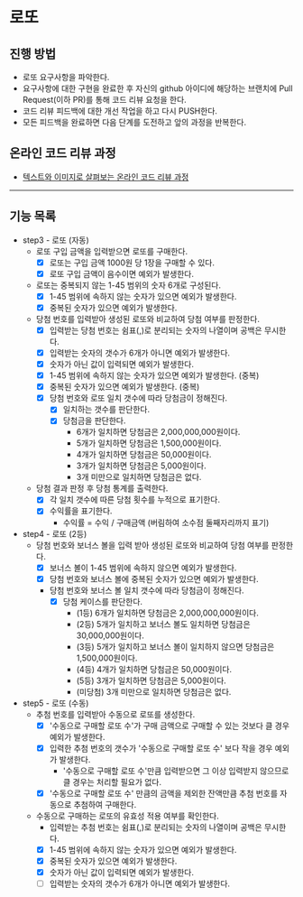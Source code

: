 # 로또
## 진행 방법
* 로또 요구사항을 파악한다.
* 요구사항에 대한 구현을 완료한 후 자신의 github 아이디에 해당하는 브랜치에 Pull Request(이하 PR)를 통해 코드 리뷰 요청을 한다.
* 코드 리뷰 피드백에 대한 개선 작업을 하고 다시 PUSH한다.
* 모든 피드백을 완료하면 다음 단계를 도전하고 앞의 과정을 반복한다.

## 온라인 코드 리뷰 과정
* [텍스트와 이미지로 살펴보는 온라인 코드 리뷰 과정](https://github.com/next-step/nextstep-docs/tree/master/codereview)

---

## 기능 목록
* step3 - 로또 (자동)
  * 로또 구입 금액을 입력받으면 로또를 구매한다.
    * [x] 로또는 구입 금액 1000원 당 1장을 구매할 수 있다.
    * [x] 로또 구입 금액이 음수이면 예외가 발생한다.
  * 로또는 중복되지 않는 1-45 범위의 숫자 6개로 구성된다.
    * [x] 1-45 범위에 속하지 않는 숫자가 있으면 예외가 발생한다.
    * [x] 중복된 숫자가 있으면 예외가 발생한다.
  * 당첨 번호를 입력받아 생성된 로또와 비교하여 당첨 여부를 판정한다.
    * [x] 입력받는 당첨 번호는 쉼표(,)로 분리되는 숫자의 나열이며 공백은 무시한다.
    * [x] 입력받는 숫자의 갯수가 6개가 아니면 예외가 발생한다.
    * [x] 숫자가 아닌 값이 입력되면 예외가 발생한다.
    * [x] 1-45 범위에 속하지 않는 숫자가 있으면 예외가 발생한다. (중복)
    * [x] 중복된 숫자가 있으면 예외가 발생한다. (중복)
    * [x] 당첨 번호와 로또 일치 갯수에 따라 당첨금이 정해진다.
      * [x] 일치하는 갯수를 판단한다.
      * [x] 당첨금을 판단한다.
        * 6개가 일치하면 당첨금은 2,000,000,000원이다.
        * 5개가 일치하면 당첨금은 1,500,000원이다.
        * 4개가 일치하면 당첨금은 50,000원이다.
        * 3개가 일치하면 당첨금은 5,000원이다.
        * 3개 미만으로 일치하면 당첨금은 없다.
  * 당첨 결과 판정 후 당첨 통계를 출력한다.
    * [x] 각 일치 갯수에 따른 당첨 횟수를 누적으로 표기한다.
    * [x] 수익률을 표기한다.
      * 수익률 = 수익 / 구매금액 (버림하여 소수점 둘째자리까지 표기)
* step4 - 로또 (2등)
  * 당첨 번호와 보너스 볼을 입력 받아 생성된 로또와 비교하여 당첨 여부를 판정한다.
    * [x] 보너스 볼이 1-45 범위에 속하지 않으면 예외가 발생한다.
    * [x] 당첨 번호와 보너스 볼에 중복된 숫자가 있으면 예외가 발생한다.
    * 당첨 번호와 보너스 볼 일치 갯수에 따라 당첨금이 정해진다.
      * [x] 당첨 케이스를 판단한다.
        * (1등) 6개가 일치하면 당첨금은 2,000,000,000원이다.
        * (2등) 5개가 일치하고 보너스 볼도 일치하면 당첨금은 30,000,000원이다.
        * (3등) 5개가 일치하고 보너스 볼이 일치하지 않으면 당첨금은 1,500,000원이다.
        * (4등) 4개가 일치하면 당첨금은 50,000원이다.
        * (5등) 3개가 일치하면 당첨금은 5,000원이다.
        * (미당첨) 3개 미만으로 일치하면 당첨금은 없다.
* step5 - 로또 (수동)
  * 추첨 번호를 입력받아 수동으로 로또를 생성한다.
    * [x] '수동으로 구매할 로또 수'가 구매 금액으로 구매할 수 있는 것보다 클 경우 예외가 발생한다.
    * [x] 입력한 추첨 번호의 갯수가 '수동으로 구매할 로또 수' 보다 작을 경우 예외가 발생한다.
      * '수동으로 구매할 로또 수'만큼 입력받으면 그 이상 입력받지 않으므로 클 경우는 처리할 필요가 없다.
    * [x] '수동으로 구매할 로또 수' 만큼의 금액을 제외한 잔액만큼 추첨 번호를 자동으로 추첨하여 구매한다.
  * 수동으로 구매하는 로또의 유효성 적용 여부를 확인한다.
    * 입력받는 추첨 번호는 쉼표(,)로 분리되는 숫자의 나열이며 공백은 무시한다.
    * [x] 1-45 범위에 속하지 않는 숫자가 있으면 예외가 발생한다.
    * [x] 중복된 숫자가 있으면 예외가 발생한다.
    * [x] 숫자가 아닌 값이 입력되면 예외가 발생한다.
    * [ ] 입력받는 숫자의 갯수가 6개가 아니면 예외가 발생한다.